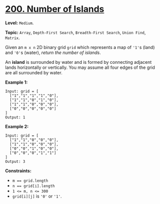 # [200. Number of Islands](https://leetcode.com/problems/number-of-islands/)

**Level:** `Medium`.

**Topic:** `Array`, `Depth-First Search`, `Breadth-First Search`, `Union Find`, `Matrix`.

Given an `m x n` 2D binary grid `grid` which represents a map of `'1'`s (land) and `'0'`s (water), _return the number of islands_.

An **island** is surrounded by water and is formed by connecting adjacent lands horizontally or vertically. You may assume all four edges of the grid are all surrounded by water.

**Example 1:**

```
Input: grid = [
  ["1","1","1","1","0"],
  ["1","1","0","1","0"],
  ["1","1","0","0","0"],
  ["0","0","0","0","0"]
]
Output: 1
```

**Example 2:**

```
Input: grid = [
  ["1","1","0","0","0"],
  ["1","1","0","0","0"],
  ["0","0","1","0","0"],
  ["0","0","0","1","1"]
]
Output: 3
```

**Constraints:**

-   `m == grid.length`
-   `n == grid[i].length`
-   `1 <= m, n <= 300`
-   `grid[i][j]` is `'0'` or `'1'`.
